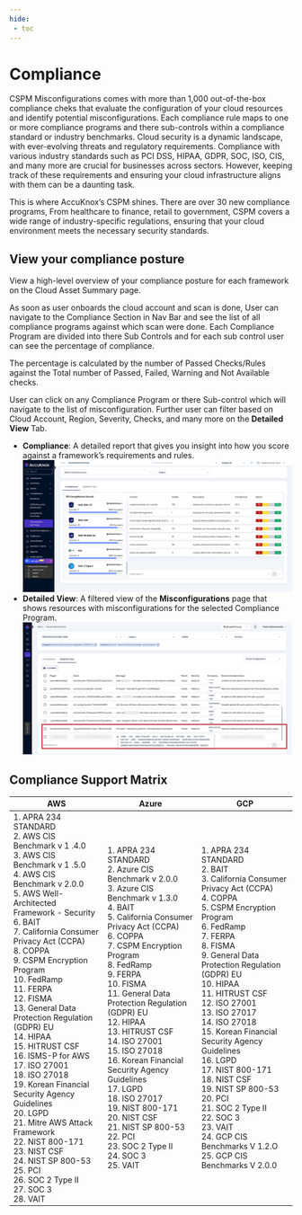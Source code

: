 ```yaml
---  
hide:  
 - toc  
---  
```

  
# Compliance  
CSPM Misconfigurations comes with more than 1,000 out-of-the-box compliance cheks that evaluate the configuration of your cloud resources and identify potential misconfigurations. Each compliance rule maps to one or more compliance programs and there sub-controls within a compliance standard or industry benchmarks.
Cloud security is a dynamic landscape, with ever-evolving threats and regulatory requirements. Compliance with various industry standards such as PCI DSS, HIPAA, GDPR, SOC, ISO, CIS, and many more are crucial for businesses across sectors. However, keeping track of these requirements and ensuring your cloud infrastructure aligns with them can be a daunting task.

This is where AccuKnox’s CSPM shines. There are over 30 new compliance programs, From healthcare to finance, retail to government, CSPM covers a wide range of industry-specific regulations, ensuring that your cloud environment meets the necessary security standards. 

## View your compliance posture

View a high-level overview of your compliance posture for each framework on the Cloud Asset Summary page.

As soon as user onboards the cloud account and scan is done, User can navigate to the Compliance Section in Nav Bar and see the list of all compliance programs against which scan were done. 
Each Compliance Program are divided into there Sub Controls and for each sub control user can see the percentage of compliance. 

The percentage is calculated by the number of Passed Checks/Rules against the Total number of Passed, Failed, Warning and Not Available checks. 

User can click on any Compliance Program or there Sub-control which will navigate to the list of misconfiguration. Further user can filter based on Cloud Account, Region, Severity, Checks, and many more on the **Detailed View** Tab. 

-   **Compliance**: A  detailed report  that gives you insight into how you score against a framework’s requirements and rules.
![](images/compliance-summary.png)
-   **Detailed View**: A filtered view of the  **Misconfigurations**  page that shows resources with misconfigurations for the selected Compliance Program.
![](images/compliane-detailed-view.png)

## Compliance Support Matrix

| AWS | Azure | GCP |
|-----|-------|-----|
1. APRA 234 STANDARD<br>2. AWS CIS Benchmark v 1 .4.0<br>3. AWS CIS Benchmark v 1 .5.0<br>4. AWS CIS Benchmark v 2.0.0<br>5. AWS Well-Architected Framework - Security<br>6. BAIT<br>7. California Consumer Privacy Act (CCPA)<br>8. COPPA<br>9. CSPM Encryption Program<br>10. FedRamp<br>11. FERPA<br>12. FISMA<br>13. General Data Protection Regulation (GDPR) EU<br>14. HIPAA<br>15. HITRUST CSF<br>16. ISMS-P for AWS<br>17. ISO 27001<br>18. ISO 27018<br>19. Korean Financial Security Agency Guidelines<br>20. LGPD<br>21. Mitre AWS Attack Framework<br>22. NIST 800-171<br>23. NIST CSF<br>24. NIST SP 800-53<br>25. PCI<br>26. SOC 2 Type II<br>27. SOC 3<br>28. VAIT<br> | 1. APRA 234 STANDARD<br>2. Azure CIS Benchmark v 2.0.0<br>3. Azure CIS Benchmark v 1.3.0<br>4. BAIT<br>5. California Consumer Privacy Act (CCPA)<br>6. COPPA<br>7. CSPM Encryption Program<br>8. FedRamp<br>9. FERPA<br>10. FISMA<br>11. General Data Protection Regulation (GDPR) EU<br>12. HIPAA<br>13. HITRUST CSF<br>14. ISO 27001<br>15. ISO 27018<br>16. Korean Financial Security Agency Guidelines<br>17. LGPD<br>18. ISO 27017<br>19. NIST 800-171<br>20. NIST CSF<br>21. NIST SP 800-53<br>22. PCI<br>23. SOC 2 Type II<br>24. SOC 3<br>25. VAIT | 1. APRA 234 STANDARD<br>2. BAIT<br>3. California Consumer Privacy Act (CCPA)<br>4. COPPA<br>5. CSPM Encryption Program<br>6. FedRamp<br>7. FERPA<br>8. FISMA<br>9. General Data Protection Regulation (GDPR) EU<br>10. HIPAA<br>11. HITRUST CSF<br>12. ISO 27001<br>13. ISO 27017<br>14. ISO 27018<br>15. Korean Financial Security Agency Guidelines<br>16. LGPD<br>17. NIST 800-171<br>18. NIST CSF<br>19. NIST SP 800-53<br>20. PCI<br>21. SOC 2 Type II<br>22. SOC 3<br>23. VAIT<br>24. GCP CIS Benchmarks V 1.2.O<br>25. GCP CIS Benchmarks V 2.0.0 |

